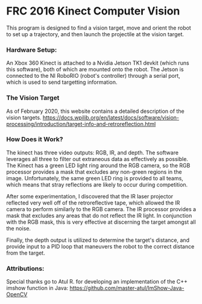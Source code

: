 # FRC 2016 Kinect Computer Vision

This program is designed to find a vision target, move and orient the robot to set up a trajectory,
and then launch the projectile at the vision target.

### Hardware Setup:
An Xbox 360 Kinect is attached to a Nvidia Jetson TK1 devkit (which runs this software), both of which are mounted onto the robot. The Jetson is connected to the NI RoboRIO (robot's controller) through a serial port, which is used to send targetting information.

### The Vision Target
As of February 2020, this website contains a detailed description of the vision targets. https://docs.wpilib.org/en/latest/docs/software/vision-processing/introduction/target-info-and-retroreflection.html

### How Does it Work?
The kinect has three video outputs: RGB, IR, and depth. The software leverages all three to filter out extraneous data as effectively as possible. The Kinect has a green LED light ring around the RGB camera, so the RGB processor provides a mask that excludes any non-green regions in the image. Unfortunately, the same green LED ring is provided to all teams, which means that stray reflections are likely to occur during competition.

After some experimentation, I discovered that the IR laser projector reflected very well off of the retroreflective tape, which allowed the IR camera to perform similarly to the RGB camera. The IR processor provides a mask that excludes any areas that do not reflect the IR light. In conjunction with the RGB mask, this is very effective at discerning the target amongst all the noise.

Finally, the depth output is utilized to determine the target's distance, and provide input to a PID loop that maneuvers the robot to the correct distance from the target.

### Attributions:
Special thanks go to Atul R. for developing an implementation of the C++ imshow function in Java: https://github.com/master-atul/ImShow-Java-OpenCV
